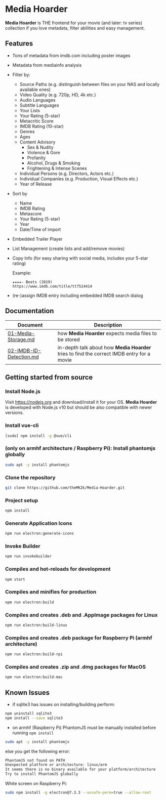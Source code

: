 # Media Hoarder

**Media Hoarder** is THE frontend for your movie (and later: tv series) collection if you love metadata, filter abilities and easy management.

## Features

- Tons of metadata from imdb.com including poster images
- Metadata from mediainfo analysis
- Filter by:
  - Source Paths (e.g. distinguish between files on your NAS and locally available ones)
  - Video Quality (e.g. 720p, HD, 4k etc.)
  - Audio Languages
  - Subtitle Languages
  - Your Lists
  - Your Rating (5-star)
  - Metacritic Score
  - IMDB Rating (10-star)
  - Genres
  - Ages
  - Content Advisory
    - Sex & Nudity
    - Violence & Gore
    - Profanity
    - Alcohol, Drugs & Smoking
    - Frightening & Intense Scenes
  - Individual Persons (e.g. Directors, Actors etc.)
  - Individual Companies (e.g. Production, Visual Effects etc.)
  - Year of Release
- Sort by
  - Name
  - IMDB Rating
  - Metascore
  - Your Rating (5-star)
  - Year
  - Date/Time of import
- Embedded Trailer Player
- List Management (create lists and add/remove movies)
- Copy Info (for easy sharing with social media, includes your 5-star rating)

  Example:

  ```text
  ★★★★☆ Beats (2019)
  https://www.imdb.com/title/tt7524414
  ```

- (re-)assign IMDB entry including embedded IMDB search dialog

## Documentation

Document|Description
-|-
[01-Media-Storage.md](docs/01-Media-Storage.md)|how **Media Hoarder** expects media files to be stored
[02-IMDB-ID-Detection.md](docs/02-IMDB-ID-Detection.md)|in-depth talk about how **Media Hoarder** tries to find the correct IMDB entry for a movie

## Getting started from source

### Install Node.js

Visit <https://nodejs.org> and download/install it for your OS. **Media Hoarder** is developed with Node.js v10 but should be also compatible with newer versions.

### Install vue-cli

```bash
[sudo] npm install -g @vue/cli
```

### (only on armhf architecture / Raspberry Pi): Install phantomjs globally

```bash
sudo apt -y install phantomjs
```

### Clone the repository

```bash
git clone https://github.com/theMK2k/Media-Hoarder.git
```

### Project setup

```bash
npm install
```

### Generate Application Icons

```bash
npm run electron:generate-icons
```

### Invoke Builder

```bash
npm run invokebuilder
```

### Compiles and hot-reloads for development

```bash
npm start
```

### Compiles and minifies for production

```bash
npm run electron:build
```

### Compiles and creates .deb and .AppImage packages for Linux

```bash
npm run electron:build-linux
```

### Compiles and creates .deb package for Raspberry Pi (armhf architecture)

```bash
npm run electron:build-rpi
```

### Compiles and creates .zip and .dmg packages for MacOS

```bash
npm run electron:build-mac
```

## Known Issues

- if sqlite3 has issues on installing/building perform:

```bash
npm uninstall sqlite3
npm install --save sqlite3
```

- on armhf (Raspberry Pi) PhantomJS must be manually installed before running `npm install`

```bash
sudo apt -y install phantomjs
```

else you get the following error:

```bash
PhantomJS not found on PATH
Unexpected platform or architecture: linux/arm
It seems there is no binary available for your platform/architecture
Try to install PhantomJS globally
```

White screen on Raspberry Pi:

```bash
sudo npm install -g electron@7.3.3 --unsafe-perm=true --allow-root
```
